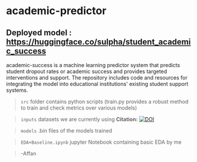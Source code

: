 # academic-predictor

## Deployed model : https://huggingface.co/sulpha/student_academic_success

academic-success is a machine learning predictor system that predicts student dropout rates or academic success and provides targeted interventions and support. The repository includes code and resources for integrating the model into educational institutions' existing student support systems.

> `src` folder contains python scripts (train.py provides a robust method to train and check metrics over various models)

> `inputs` datasets we are currently using **Citation:** [![DOI](https://zenodo.org/badge/DOI/10.5281/zenodo.5777340.svg)](https://doi.org/10.5281/zenodo.5777340)

> `models` .bin files of the models trained 

> `EDA+Baseline.ipynb` jupyter Notebook containing basic EDA by me

> -Affan
